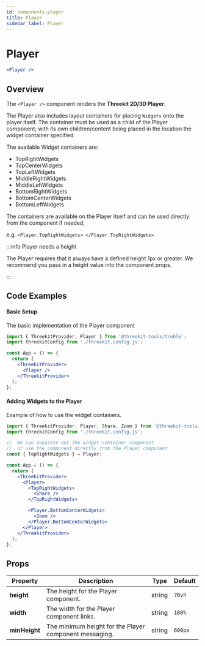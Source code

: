 ```yaml
---
id: components-player
title: Player
sidebar_label: Player
---
```


# Player

```jsx
<Player />
```

## Overview

The `<Player />` component renders the **Threekit 2D/3D Player**.

The Player also includes layout containers for placing `Widgets` onto the player itself. The container must be used as a child of the Player component; with its own children/content being placed in the location the widget container specified.

The available Widget containers are:

- TopRightWidgets
- TopCenterWidgets
- TopLeftWidgets
- MiddleRightWidgets
- MiddleLeftWidgets
- BottomRightWidgets
- BottomCenterWidgets
- BottomLeftWidgets

The containers are available on the Player itself and can be used directly from the component if needed,

e.g. `<Player.TopRightWidgets> </Player.TopRightWidgets>`

:::info Player needs a height

The Player requires that it always have a defined height 1px or greater. We recommend you pass in a height value into the component props.

:::

## Code Examples

#### Basic Setup

The basic implementation of the Player component

```jsx
import { ThreekitProvider, Player } from '@threekit-tools/treble';
import threekitConfig from './threekit.config.js';

const App = () => {
  return (
    <ThreekitProvider>
      <Player />
    </ThreekitProvider>
  );
};
```

#### Adding Widgets to the Player

Example of how to use the widget containers.

```jsx
import { ThreekitProvider, Player, Share, Zoom } from '@threekit-tools/treble';
import threekitConfig from './threekit.config.js';

//  We can separate out the widget container component
//  or use the component directly from the Player component
const { TopRightWidgets } = Player;

const App = () => {
  return (
    <ThreekitProvider>
      <Player>
        <TopRightWidgets>
          <Share />
        </TopRightWidgets>

        <Player.BottomCenterWidgets>
          <Zoom />
        </Player.BottomCenterWidgets>
      </Player>
    </ThreekitProvider>
  );
};
```

## Props

| Property      | Description                                            | Type   | Default |
| ------------- | ------------------------------------------------------ | ------ | ------- |
| **height**    | The height for the Player component.                   | string | `70vh`  |
| **width**     | The width for the Player component links.              | string | `100%`  |
| **minHeight** | The minimum height for the Player component messaging. | string | `600px` |
